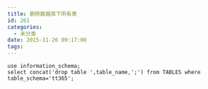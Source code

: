 ```yaml
---
title: 删除数据库下所有表
id: 261
categories:
  - 未分类
date: 2015-11-26 09:17:00
tags:
---
```


    use information_schema;
    select concat('drop table ',table_name,';') from TABLES where table_schema='tt365';
    